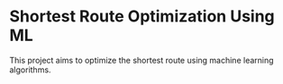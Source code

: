 # Shortest Route Optimization Using ML

This project aims to optimize the shortest route using machine learning algorithms.
